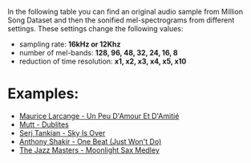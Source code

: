 
In the following table you can find an original audio sample from Million Song Dataset and then the sonified mel-spectrograms from different settings. These settings change the following values: 
 - sampling rate: **16kHz or 12Khz**
 - number of mel-bands: **128, 96, 48, 32, 24, 16, 8**
 - reduction of time resolution: **x1, x2, x3, x4, x5, x10**
 
# Examples:
 - [Maurice Larcange - Un Peu D'Amour Et D'Amitié](/examples/TRABEAZ128F92E7FA9.md)
 - [Mutt - Dublites](/examples/TRABJDM12903CAFAD6.md)
 - [Serj Tankian - Sky Is Over](/examples/TRABJAW128F931EAC8.md)
 - [Anthony Shakir - One Beat (Just Won't Do)](/examples/TRABEAZ12903CD1426.md)
 - [The Jazz Masters - Moonlight Sax Medley](/examples/TRABJDQ12903CDDD65.md)
 
